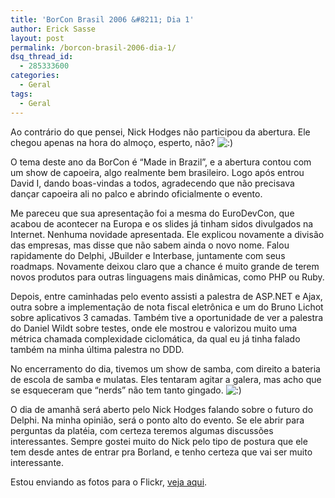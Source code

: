```yaml
---
title: 'BorCon Brasil 2006 &#8211; Dia 1'
author: Erick Sasse
layout: post
permalink: /borcon-brasil-2006-dia-1/
dsq_thread_id:
  - 285333600
categories:
  - Geral
tags:
  - Geral
---
```

Ao contrário do que pensei, Nick Hodges não participou da abertura. Ele chegou apenas na hora do almoço, esperto, não? <img src="http://www.ericksasse.com.br/wp-includes/images/smilies/icon_smile.gif" alt=":)" class="wp-smiley" />

O tema deste ano da BorCon é &#8220;Made in Brazil&#8221;, e a abertura contou com um show de capoeira, algo realmente bem brasileiro. Logo após entrou David I, dando boas-vindas a todos, agradecendo que não precisava dançar capoeira ali no palco&nbsp;e abrindo oficialmente o evento. 

Me pareceu que sua apresentação foi a mesma do EuroDevCon, que acabou de acontecer na Europa e os slides já tinham sidos divulgados na Internet. Nenhuma novidade apresentada. Ele explicou novamente a divisão das empresas, mas disse que não sabem ainda o novo nome. Falou rapidamente do Delphi, JBuilder e Interbase, juntamente com seus roadmaps. Novamente deixou claro que a chance é muito grande de terem novos produtos para outras linguagens mais dinâmicas, como PHP ou Ruby.

Depois, entre caminhadas pelo evento assisti a palestra de ASP.NET e Ajax, outra sobre a implementação de nota fiscal eletrônica e um&nbsp;do Bruno Lichot sobre aplicativos 3 camadas. Também tive a oportunidade de ver a palestra do Daniel Wildt sobre testes, onde ele mostrou e valorizou muito uma métrica chamada&nbsp;complexidade ciclomática, da qual eu já tinha falado também na minha última palestra no DDD. 

No encerramento do dia, tivemos um show de samba, com direito a bateria de escola de samba e mulatas. Eles tentaram agitar a galera, mas acho que se esqueceram que &#8220;nerds&#8221; não tem tanto gingado. <img src="http://www.ericksasse.com.br/wp-includes/images/smilies/icon_smile.gif" alt=":)" class="wp-smiley" />

O dia de amanhã será aberto pelo&nbsp;Nick Hodges falando sobre o futuro do Delphi. Na minha opinião, será o ponto alto do evento. Se ele abrir para perguntas da platéia, com certeza teremos algumas discussões interessantes. Sempre gostei muito do Nick pelo tipo de postura que ele tem desde antes de entrar pra Borland, e tenho certeza que vai ser muito interessante.

Estou enviando as fotos para o Flickr, [veja aqui][1].

 [1]: http://www.flickr.com/photos/esasse/sets/72157594335063221/